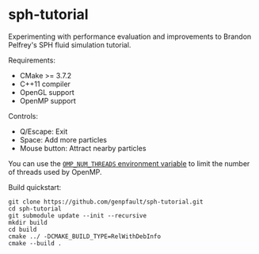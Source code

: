 sph-tutorial
============

Experimenting with performance evaluation and improvements to Brandon Pelfrey's SPH fluid simulation tutorial.

Requirements:
* CMake >= 3.7.2
* C++11 compiler
* OpenGL support
* OpenMP support

Controls:
* Q/Escape: Exit
* Space: Add more particles
* Mouse button: Attract nearby particles

You can use the [`OMP_NUM_THREADS` environment variable](https://gcc.gnu.org/onlinedocs/libgomp/OMP_005fNUM_005fTHREADS.html#OMP_005fNUM_005fTHREADS) to limit the number of threads used by OpenMP.

Build quickstart:

    git clone https://github.com/genpfault/sph-tutorial.git
    cd sph-tutorial
    git submodule update --init --recursive
    mkdir build
    cd build
    cmake ../ -DCMAKE_BUILD_TYPE=RelWithDebInfo
    cmake --build .
